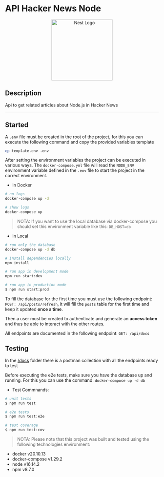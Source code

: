 # API Hacker News Node

<p align="center">
  <a href="http://nestjs.com/" target="blank"><img src="https://nestjs.com/img/logo-small.svg" width="200" alt="Nest Logo" /></a>
</p>

## Description

Api to get related articles about Node.js in Hacker News

---

## Started

A `.env` file must be created in the root of the project, for this you can execute the following command and copy the
provided variables template

```sh
cp template.env .env
```

After setting the environment variables the project can be executed in various ways. The `docker-compose.yml` file will
read the `NODE_ENV` environment variable defined in the `.env` file to start the project in the correct environment.

- In Docker

```bash
# no logs
docker-compose up -d

# show logs
docker-compose up
```

> NOTA: If you want to use the local database via docker-compose you should set this environment variable like this:
> `DB_HOST=db`

- In Local

```bash
# run only the database
docker-compose up -d db

# install dependencies locally
npm install

# run app in development mode
npm run start:dev

# run app in production mode
$ npm run start:prod
```

To fill the database for the first time you must use the following endpoint: `POST: /api/posts/refresh`, it will fill
the `posts` table for the first time and keep it updated **once a time**.

Then a user must be created to authenticate and generate an **access token** and thus be able to interact with the other
routes.

All endpoints are documented in the following endpoint: `GET: /api/docs`

## Testing

In the [/docs](/docs) folder there is a postman collection with all the endpoints ready to test

Before executing the e2e tests, make sure you have the database up and running. For this you can use the command:
`docker-compose up -d db`

- Test Commnands:

```bash
# unit tests
$ npm run test

# e2e tests
$ npm run test:e2e

# test coverage
$ npm run test:cov
```

> NOTA: Please note that this project was built and tested using the following technologies environment:

- docker v20.10.13
- docker-compose v1.29.2
- node v16.14.2
- npm v8.7.0
